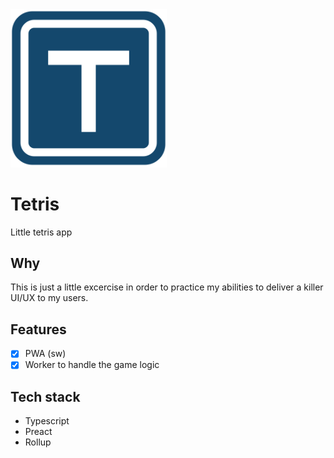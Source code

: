 <img src="./logo.svg" width="250"/>

# Tetris

Little tetris app

## Why

This is just a little excercise in order to practice my abilities to deliver
a killer UI/UX to my users.

## Features

- [x] PWA (sw)
- [x] Worker to handle the game logic

## Tech stack

- Typescript
- Preact
- Rollup
